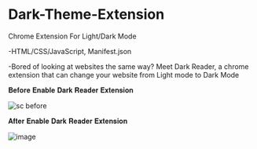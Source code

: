 # Dark-Theme-Extension

Chrome Extension For Light/Dark Mode

-HTML/CSS/JavaScript, Manifest.json

-Bored of looking at websites the same way? Meet Dark Reader, a chrome extension that can change your website from Light mode to Dark Mode

𝐁𝐞𝐟𝐨𝐫𝐞 𝐄𝐧𝐚𝐛𝐥𝐞 𝐃𝐚𝐫𝐤 𝐑𝐞𝐚𝐝𝐞𝐫 𝐄𝐱𝐭𝐞𝐧𝐬𝐢𝐨𝐧

![sc before](https://user-images.githubusercontent.com/97597184/203857102-732c89a8-5a13-46f9-954d-cc6590bffbe0.png)

𝐀𝐟𝐭𝐞𝐫 𝐄𝐧𝐚𝐛𝐥𝐞 𝐃𝐚𝐫𝐤 𝐑𝐞𝐚𝐝𝐞𝐫 𝐄𝐱𝐭𝐞𝐧𝐬𝐢𝐨𝐧

![image](https://user-images.githubusercontent.com/97597184/203857409-df0ff90a-cacc-4c31-b3b0-9f021b7a3c88.png)
